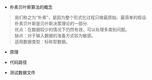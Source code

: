 * 朴素贝叶斯算法的概念
> 我们称之为“朴素”，是因为整个形式化过程只做最原始、最简单的假设.<br/>
> 朴素贝叶斯是贝叶斯决策理论的一部分.<br/>
> 优点：在数据较少的情况下仍然有效，可以处理多类别问题。<br/>
> 缺点：对于输入数据的准备方式较为敏感。 <br/>
> 适用数据类型：标称型数据。

* 原理


* 代码路径

* 测试数据文件
